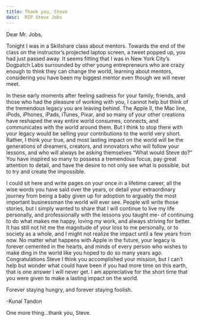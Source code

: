 ```yaml
---
title: Thank you, Steve
desc:  RIP Steve Jobs
---
```


Dear Mr. Jobs,

Tonight I was in a Skillshare class about mentors. Towards the end of the class on the instructor’s projected laptop screen, a tweet popped up, you had just passed away.  It seems fitting that I was in New York City’s Dogpatch Labs surrounded by other young entrepreneurs who are crazy enough to think they can change the world, learning about mentors, considering you have been my biggest mentor even though we will never meet.

In these early moments after feeling sadness for your family, friends, and those who had the pleasure of working with you, I cannot help but think of the tremendous legacy you are leaving behind.  The Apple II, the Mac line, iPods, iPhones, iPads, iTunes, Pixar, and so many of your other creations have reshaped the way entire world consumes, connects, and communicates with the world around them.  But I think to stop there with your legacy would be selling your contributions to the world very short.  Rather, I think your true, and most lasting impact on the world will be the generations of dreamers, creators, and innovators who will follow your lessons, and who will always be asking themselves “What would Steve do?”  You have inspired so many to possess a tremendous focus,  pay great attention to detail, and have the desire to not only see what is possible, but to try and create the impossible.

I could sit here and write pages on your once in a lifetime career, all the wise words you have said over the years, or detail your extraordinary journey from being a baby given up for adoption to arguably the most important businessman the world will ever see.  People will write those stories, but I simply wanted to share that I will continue to live my life personally, and professionally with the lessons you taught me- of continuing to do what makes me happy, loving my work, and always striving for better.  It has still not hit me the magnitude of your loss to me personally, or to society as a whole, and I might not realize the impact until a few years from now.  No matter what happens with Apple in the future, your legacy is forever cemented in the hearts, and minds of every person who wishes to make ding in the world like you hoped to do so many years ago. Congratulations Steve I think you accomplished your mission, but I can’t help but wonder what could have been if you had more time on this earth, that is one answer I will never get. I am appreciative for the short time that you were given to make a lasting impact on the world.

Forever staying hungry, and forever staying foolish.

-Kunal Tandon

One more thing…thank you, Steve.